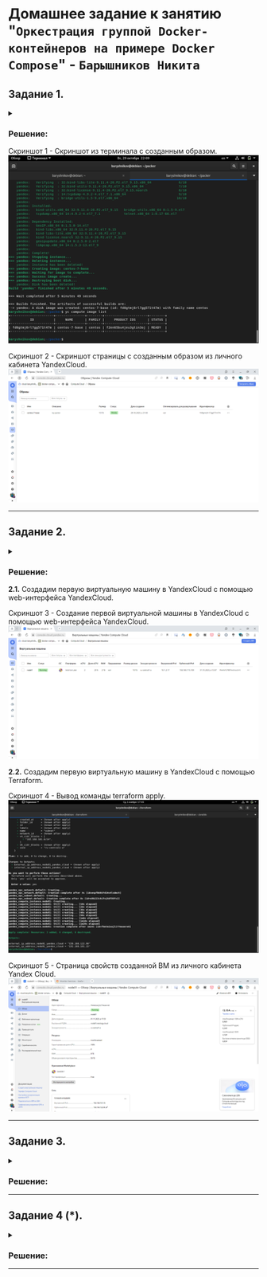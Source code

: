 # Домашнее задание к занятию "`Оркестрация группой Docker-контейнеров на примере Docker Compose`" - `Барышников Никита`


## Задание 1.
<details>
	<summary></summary>
      <br>

Создайте собственный образ любой операционной системы (например, debian-11) с помощью Packer версии 1.7.0 . Перед выполнением задания изучите ([инструкцию!!!](https://cloud.yandex.ru/docs/tutorials/infrastructure-management/packer-quickstart)). В инструкции указана минимальная версия 1.5, но нужно использовать 1.7, так как там есть нужный нам функционал


Чтобы получить зачёт, вам нужно предоставить скриншот страницы с созданным образом из личного кабинета YandexCloud.

</details>

### Решение:

Скриншот 1 - Скриншот из терминала с созданным образом.
![Скриншот-1](/VIRTD-35/virt/16.4-virt-04-docker-compose/img/16.4.1.1_Скриншот_из_терминала_с_созданным_образом.png)

Скриншот 2 - Скриншот страницы с созданным образом из личного кабинета YandexCloud.
![Скриншот-2](/VIRTD-35/virt/16.4-virt-04-docker-compose/img/16.4.1.2_Скриншот_страницы_с_созданным_образом.png)

---

## Задание 2.
<details>
	<summary></summary>
      <br>

**2.1.** Создайте вашу первую виртуальную машину в YandexCloud с помощью web-интерфейса YandexCloud.        

**2.2.*** **(Необязательное задание)**      
Создайте вашу первую виртуальную машину в YandexCloud с помощью Terraform (вместо использования веб-интерфейса YandexCloud).
Используйте Terraform-код в директории ([src/terraform](https://github.com/netology-group/virt-homeworks/tree/virt-11/05-virt-04-docker-compose/src/terraform)).

Чтобы получить зачёт, вам нужно предоставить вывод команды terraform apply и страницы свойств, созданной ВМ из личного кабинета YandexCloud.

</details>

### Решение:

**2.1.** Создадим первую виртуальную машину в YandexCloud с помощью web-интерфейса YandexCloud.

Скриншот 3 - Создание первой виртуальной машины в YandexCloud с помощью web-интерфейса YandexCloud.
![Скриншот-3](/VIRTD-35/virt/16.4-virt-04-docker-compose/img/16.4.2.1_Создание_первой_виртуальную_машины_в_Yandex.png)

**2.2.** Создадим первую виртуальную машину в YandexCloud с помощью Terraform.

Скриншот 4 - Вывод команды terraform apply.
![Скриншот-4](/VIRTD-35/virt/16.4-virt-04-docker-compose/img/16.4.2.2.1_Вывод_команды_terraform_apply.png)

Скриншот 5 - Страница свойств созданной ВМ из личного кабинета Yandex Cloud.
![Скриншот-4](/VIRTD-35/virt/16.4-virt-04-docker-compose/img/16.4.2.2.2_Страница_свойств_созданной_ВМ_из_личного_кабинета_Yandex_Cloud.png)

---

## Задание 3.
<details>
	<summary></summary>
      <br>

С помощью Ansible и Docker Compose разверните на виртуальной машине из предыдущего задания систему мониторинга на основе Prometheus/Grafana.
Используйте Ansible-код в директории ([src/ansible](https://github.com/netology-group/virt-homeworks/tree/virt-11/05-virt-04-docker-compose/src/ansible)).

Чтобы получить зачёт, вам нужно предоставить вывод команды "docker ps" , все контейнеры, описанные в [docker-compose](https://github.com/netology-group/virt-homeworks/blob/virt-11/05-virt-04-docker-compose/src/ansible/stack/docker-compose.yaml),  должны быть в статусе "Up".

</details>

### Решение:



---

## Задание 4 (*).
<details>
	<summary></summary>
      <br>

1. Откройте веб-браузер, зайдите на страницу http://<внешний_ip_адрес_вашей_ВМ>:3000.
2. Используйте для авторизации логин и пароль из [.env-file](https://github.com/netology-group/virt-homeworks/blob/virt-11/05-virt-04-docker-compose/src/ansible/stack/.env).
3. Изучите доступный интерфейс, найдите в интерфейсе автоматически созданные docker-compose-панели с графиками([dashboards](https://grafana.com/docs/grafana/latest/dashboards/use-dashboards/)).
4. Подождите 5-10 минут, чтобы система мониторинга успела накопить данные.

Чтобы получить зачёт, предоставьте: 

- скриншот работающего веб-интерфейса Grafana с текущими метриками, как на примере ниже.
<p align="center">
  <img width="1200" height="600" src="./assets/yc_02.png">
</p>

</details>

### Решение:



---